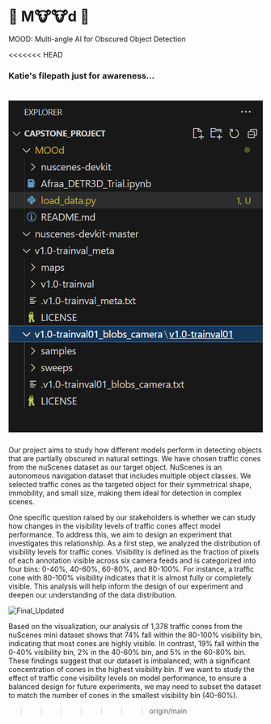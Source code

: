 # 🐄 M🐮🐮d 🐄
MOOD: Multi-angle AI for Obscured Object Detection

<<<<<<< HEAD
### Katie's filepath just for awareness...
![alt text](image.png)
=======
Our project aims to study how different models perform in detecting objects that are partially obscured in natural settings. We have chosen traffic cones from the nuScenes dataset as our target object. NuScenes is an autonomous navigation dataset that includes multiple object classes. We selected traffic cones as the targeted object for their symmetrical shape, immobility, and small size, making them ideal for detection in complex scenes.

One specific question raised by our stakeholders is whether we can study how changes in the visibility levels of traffic cones affect model performance. To address this, we aim to design an experiment that investigates this relationship. As a first step, we analyzed the distribution of visibility levels for traffic cones. Visibility is defined as the fraction of pixels of each annotation visible across six camera feeds and is categorized into four bins: 0-40%, 40-60%, 60-80%, and 80-100%. For instance, a traffic cone with 80-100% visibility indicates that it is almost fully or completely visible. This analysis will help inform the design of our experiment and deepen our understanding of the data distribution.

![Final_Updated](https://github.com/user-attachments/assets/502364c6-8e96-40bc-971f-0596e2a0905b)

Based on the visualization, our analysis of 1,378 traffic cones from the nuScenes mini dataset shows that 74% fall within the 80-100% visibility bin, indicating that most cones are highly visible. In contrast, 19% fall within the 0-40% visibility bin, 2% in the 40-60% bin, and 5% in the 60-80% bin. These findings suggest that our dataset is imbalanced, with a significant concentration of cones in the highest visibility bin. If we want to study the effect of traffic cone visibility levels on model performance, to ensure a balanced design for future experiments, we may need to subset the dataset to match the number of cones in the smallest visibility bin (40-60%).
>>>>>>> origin/main
